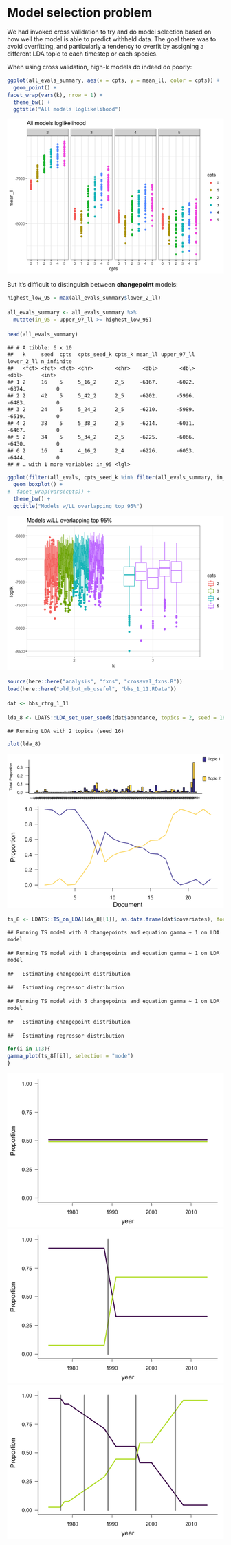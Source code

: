 Model selection problem
================

<!-- So I don't know what to do with this. -->

<!-- * If we select an LDA + TS combo based **only** on AICc, I worry that we fall into overfitting: -->

<!-- ```{r aicc results} -->

<!-- ggplot(all_evals_summary, aes(x = cpts, y = aicc, color = cpts)) + -->

<!--   geom_point() + -->

<!-- facet_wrap(vars(k), nrow = 1) + -->

<!--   theme_bw() + -->

<!--   ggtitle("All models AICc") -->

<!-- ``` -->

<!-- Specifically, for k = up to 7 things maybe make sense: -->

<!-- ```{r} -->

<!-- ggplot(filter(all_evals_summary, as.numeric(k) <= 4), aes(x = cpts, y = aicc, color = cpts)) + -->

<!--   geom_point() + -->

<!-- facet_wrap(vars(k), nrow = 1) + -->

<!--   theme_bw() + -->

<!--   ggtitle("All models AICc") -->

<!-- ggplot(filter(all_evals_summary, as.numeric(k) <= 6), aes(x = cpts, y = aicc, color = cpts)) + -->

<!--   geom_point() + -->

<!-- facet_wrap(vars(k), nrow = 1) + -->

<!--   theme_bw() + -->

<!--   ggtitle("All models AICc") -->

<!-- ``` -->

<!-- For relatively few topics, I almost feel OK using AICc.  -->

<!-- As we expand to large numbers of topics, though: -->

<!-- ```{r} -->

<!-- ggplot(all_evals_summary, aes(x = cpts, y = aicc, color = cpts)) + -->

<!--   geom_point() + -->

<!-- facet_wrap(vars(k), nrow = 1) + -->

<!--   theme_bw() + -->

<!--   ggtitle("All models AICc") -->

<!-- ``` -->

<!-- We start to get 8 or 12 topic models that have *extremely low* AICc. We also start to see 10-15 topic models that are doing better than the 2-4 topic models. -->

<!-- This makes me suspicious. -->

We had invoked cross validation to try and do model selection based on
how well the model is able to predict withheld data. The goal there was
to avoid overfitting, and particularly a tendency to overfit by
assigning a different LDA topic to each timestep or each species.

When using cross validation, high-k models do indeed do poorly:

``` r
ggplot(all_evals_summary, aes(x = cpts, y = mean_ll, color = cpts)) +
  geom_point() +
facet_wrap(vars(k), nrow = 1) +
  theme_bw() +
  ggtitle("All models loglikelihood")
```

![](model_selection_puzzle_files/figure-gfm/unnamed-chunk-1-1.png)<!-- -->

But it’s difficult to distinguish between **changepoint** models:

``` r
highest_low_95 = max(all_evals_summary$lower_2_ll)

all_evals_summary <- all_evals_summary %>%
  mutate(in_95 = upper_97_ll >= highest_low_95)

head(all_evals_summary)
```

    ## # A tibble: 6 x 10
    ##   k     seed  cpts  cpts_seed_k cpts_k mean_ll upper_97_ll lower_2_ll n_infinite
    ##   <fct> <fct> <fct> <chr>       <chr>    <dbl>       <dbl>      <dbl>      <int>
    ## 1 2     16    5     5_16_2      2_5     -6167.      -6022.     -6374.          0
    ## 2 2     42    5     5_42_2      2_5     -6202.      -5996.     -6483.          0
    ## 3 2     24    5     5_24_2      2_5     -6210.      -5989.     -6519.          0
    ## 4 2     38    5     5_38_2      2_5     -6214.      -6031.     -6467.          0
    ## 5 2     34    5     5_34_2      2_5     -6225.      -6066.     -6430.          0
    ## 6 2     16    4     4_16_2      2_4     -6226.      -6053.     -6444.          0
    ## # … with 1 more variable: in_95 <lgl>

``` r
ggplot(filter(all_evals, cpts_seed_k %in% filter(all_evals_summary, in_95)$cpts_seed_k), aes(x = k, y = loglik, group = cpts_seed_k, color = cpts)) +
  geom_boxplot() +
#  facet_wrap(vars(cpts)) +
  theme_bw() +
  ggtitle("Models w/LL overlapping top 95%")
```

![](model_selection_puzzle_files/figure-gfm/unnamed-chunk-2-1.png)<!-- -->

``` r
source(here::here("analysis", "fxns", "crossval_fxns.R"))
load(here::here("old_but_mb_useful", "bbs_1_11.RData"))

dat <- bbs_rtrg_1_11

lda_8 <- LDATS::LDA_set_user_seeds(dat$abundance, topics = 2, seed = 16)
```

    ## Running LDA with 2 topics (seed 16)

``` r
plot(lda_8)
```

![](model_selection_puzzle_files/figure-gfm/unnamed-chunk-3-1.png)<!-- -->

``` r
ts_8 <- LDATS::TS_on_LDA(lda_8[[1]], as.data.frame(dat$covariates), formulas = ~1, nchangepoints = c(0, 1, 5), timename = "year", control = LDATS::TS_control(nit = 100))
```

    ## Running TS model with 0 changepoints and equation gamma ~ 1 on LDA model

    ## Running TS model with 1 changepoints and equation gamma ~ 1 on LDA model

    ##   Estimating changepoint distribution

    ##   Estimating regressor distribution

    ## Running TS model with 5 changepoints and equation gamma ~ 1 on LDA model

    ##   Estimating changepoint distribution

    ##   Estimating regressor distribution

``` r
for(i in 1:3){ 
gamma_plot(ts_8[[i]], selection = "mode")
}
```

![](model_selection_puzzle_files/figure-gfm/unnamed-chunk-3-2.png)<!-- -->![](model_selection_puzzle_files/figure-gfm/unnamed-chunk-3-3.png)<!-- -->![](model_selection_puzzle_files/figure-gfm/unnamed-chunk-3-4.png)<!-- -->
